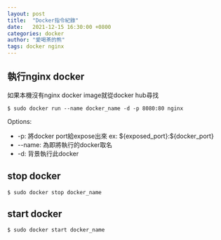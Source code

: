 ```yaml
---
layout: post
title:  "Docker指令紀錄"
date:   2021-12-15 16:30:00 +0800
categories: docker
author: "愛喝茶的熊"
tags: docker nginx
---
```


## 執行nginx docker
如果本機沒有nginx docker image就從docker hub尋找

```
$ sudo docker run --name docker_name -d -p 8080:80 nginx
```

Options:
  - -p: 將docker port給expose出來 ex: \${exposed_port}:${docker_port}
  - --name: 為即將執行的docker取名
  - -d: 背景執行此docker

## stop docker

```
$ sudo docker stop docker_name
```

## start docker

```
$ sudo docker start docker_name
```
